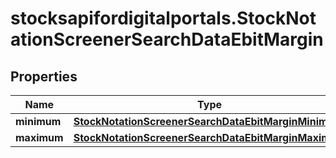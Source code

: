 # stocksapifordigitalportals.StockNotationScreenerSearchDataEbitMargin

## Properties

Name | Type | Description | Notes
------------ | ------------- | ------------- | -------------
**minimum** | [**StockNotationScreenerSearchDataEbitMarginMinimum**](StockNotationScreenerSearchDataEbitMarginMinimum.md) |  | [optional] 
**maximum** | [**StockNotationScreenerSearchDataEbitMarginMaximum**](StockNotationScreenerSearchDataEbitMarginMaximum.md) |  | [optional] 


